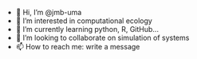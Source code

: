 - 👋 Hi, I’m @jmb-uma
- 👀 I’m interested in computational ecology
- 🌱 I’m currently learning python, R, GitHub...
- 💞️ I’m looking to collaborate on simulation of systems
- 📫 How to reach me: write a message

<!---
jmb-uma/jmb-uma is a ✨ special ✨ repository because its `README.md` (this file) appears on your GitHub profile.
You can click the Preview link to take a look at your changes.
--->

